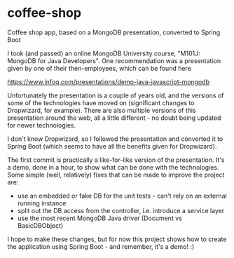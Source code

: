 # coffee-shop
Coffee shop app, based on a MongoDB presentation, converted to Spring Boot

I took (and passed) an online MongoDB University course, "M101J: MongoDB for Java Developers". One recommendation was a presentation given by one of their then-employees, which can be found here

https://www.infoq.com/presentations/demo-java-javascript-mongodb

Unfortunately the presentation is a couple of years old, and the versions of some of the technologies have moved on (significant changes to Dropwizard, for example). There are also multiple versions of this presentation around the web, all a little different - no doubt being updated for newer technologies.

I don't know Dropwizard, so I followed the presentation and converted it to Spring Boot (which seems to have all the benefits given for Dropwizard). 

The first commit is practically a like-for-like version of the presentation. It's a demo, done in a hour, to show what can be done with the technologies. Some simple (well, relatively) fixes that can be made to improve the project are:

- use an embedded or fake DB for the unit tests - can't rely on an external running instance
- split out the DB access from the controller, i.e. introduce a service layer
- use the most recent MongoDB Java driver (Document vs BasicDBObject)

I hope to make these changes, but for now this project shows how to create the application using Spring Boot - and remember, it's a demo! :)
